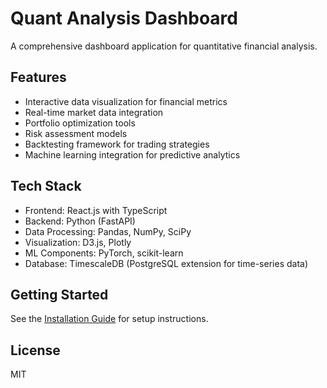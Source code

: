 # Quant Analysis Dashboard

A comprehensive dashboard application for quantitative financial analysis.

## Features

- Interactive data visualization for financial metrics
- Real-time market data integration
- Portfolio optimization tools
- Risk assessment models
- Backtesting framework for trading strategies
- Machine learning integration for predictive analytics

## Tech Stack

- Frontend: React.js with TypeScript
- Backend: Python (FastAPI)
- Data Processing: Pandas, NumPy, SciPy
- Visualization: D3.js, Plotly
- ML Components: PyTorch, scikit-learn
- Database: TimescaleDB (PostgreSQL extension for time-series data)

## Getting Started

See the [Installation Guide](./docs/installation.md) for setup instructions.

## License

MIT
